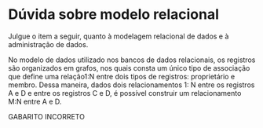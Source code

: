 # Dúvida sobre modelo relacional

Julgue o item a seguir, quanto à modelagem relacional de dados e à administração de dados.

No modelo de dados utilizado nos bancos de dados relacionais, os registros são organizados em grafos, nos quais consta um único tipo de associação que define uma relação1:N entre dois tipos de registros: proprietário e membro. Dessa maneira, dados dois relacionamentos 1: N entre os registros A e D e entre os registros C e D, é possível construir um relacionamento M:N entre A e D.

GABARITO INCORRETO
